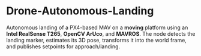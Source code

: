 # Drone-Autonomous-Landing
Autonomous landing of a PX4-based MAV on a **moving** platform using an **Intel RealSense T265**, **OpenCV ArUco**, and **MAVROS**.   The node detects the landing marker, estimates its 3D pose, transforms it into the world frame, and publishes setpoints for approach/landing.

